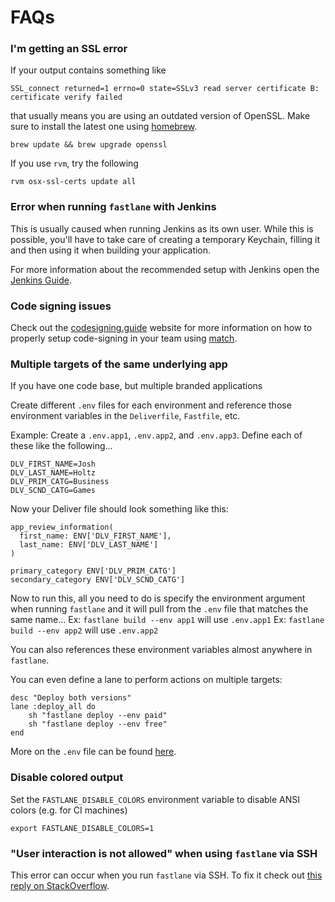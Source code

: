 FAQs
=====

### I'm getting an SSL error

If your output contains something like

```
SSL_connect returned=1 errno=0 state=SSLv3 read server certificate B: certificate verify failed
```

that usually means you are using an outdated version of OpenSSL. Make sure to install the latest one using [homebrew](http://brew.sh/).

```
brew update && brew upgrade openssl
```

If you use `rvm`, try the following

```
rvm osx-ssl-certs update all
```

### Error when running `fastlane` with Jenkins

This is usually caused when running Jenkins as its own user. While this is possible, you'll have to take care of creating a temporary Keychain, filling it and then using it when building your application. 

For more information about the recommended setup with Jenkins open the [Jenkins Guide](https://github.com/fastlane/fastlane/blob/master/docs/Jenkins.md).

### Code signing issues

Check out the [codesigning.guide](https://codesigning.guide) website for more information on how to properly setup code-signing in your team using [match](https://github.com/fastlane/fastlane/tree/master/match).

### Multiple targets of the same underlying app

If you have one code base, but multiple branded applications

Create different `.env` files for each environment and reference those environment variables in the `Deliverfile`, `Fastfile`, etc. 

Example: Create a `.env.app1`, `.env.app2`, and `.env.app3`. Define each of these like the following...
```
DLV_FIRST_NAME=Josh
DLV_LAST_NAME=Holtz
DLV_PRIM_CATG=Business
DLV_SCND_CATG=Games
```

Now your Deliver file should look something like this:
```
app_review_information(
  first_name: ENV['DLV_FIRST_NAME'],
  last_name: ENV['DLV_LAST_NAME']
)

primary_category ENV['DLV_PRIM_CATG']
secondary_category ENV['DLV_SCND_CATG']
```

Now to run this, all you need to do is specify the environment argument when running `fastlane` and it will pull from the `.env` file that matches the same name...
Ex: `fastlane build --env app1` will use `.env.app1`
Ex: `fastlane build --env app2` will use `.env.app2`

You can also references these environment variables almost anywhere in `fastlane`. 

You can even define a lane to perform actions on multiple targets:

```
desc "Deploy both versions"
lane :deploy_all do
    sh "fastlane deploy --env paid"
    sh "fastlane deploy --env free"
end
```

More on the `.env` file can be found [here](https://github.com/bkeepers/dotenv).

### Disable colored output

Set the `FASTLANE_DISABLE_COLORS` environment variable to disable ANSI colors (e.g. for CI machines)

```
export FASTLANE_DISABLE_COLORS=1
```

### "User interaction is not allowed" when using `fastlane` via SSH

This error can occur when you run `fastlane` via SSH. To fix it check out [this reply on StackOverflow](http://stackoverflow.com/a/22637896/445598).

